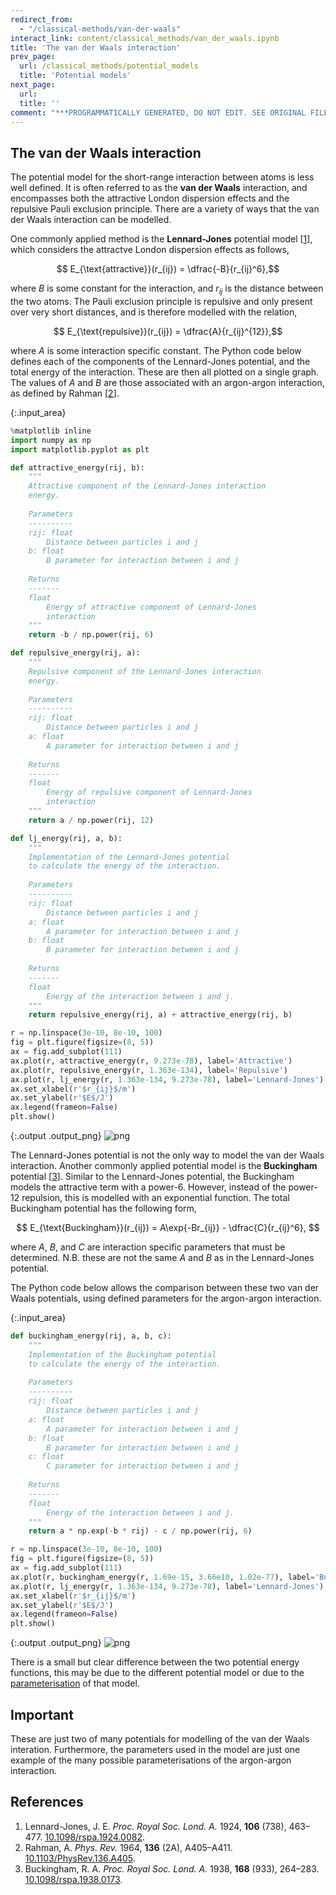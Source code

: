 ```yaml
---
redirect_from:
  - "/classical-methods/van-der-waals"
interact_link: content/classical_methods/van_der_waals.ipynb
title: 'The van der Waals interaction'
prev_page:
  url: /classical_methods/potential_models
  title: 'Potential models'
next_page:
  url: 
  title: ''
comment: "***PROGRAMMATICALLY GENERATED, DO NOT EDIT. SEE ORIGINAL FILES IN /content***"
---
```


## The van der Waals interaction

The potential model for the short-range interaction between atoms is less well defined.
It is often referred to as the **van der Waals** interaction, and encompasses both the attractive London dispersion effects and the repulsive Pauli exclusion principle. 
There are a variety of ways that the van der Waals interaction can be modelled. 

One commonly applied method is the **Lennard-Jones** potential model [[1](#references)], which considers the attractve London dispersion effects as follows, 

$$ E_{\text{attractive}}(r_{ij}) = \dfrac{-B}{r_{ij}^6},$$ 

where $B$ is some constant for the interaction, and $r_{ij}$ is the distance between the two atoms. 
The Pauli exclusion principle is repulsive and only present over very short distances, and is therefore modelled with the relation, 

$$ E_{\text{repulsive}}(r_{ij}) = \dfrac{A}{r_{ij}^{12}},$$

where $A$ is some interaction specific constant.
The Python code below defines each of the components of the Lennard-Jones potential, and the total energy of the interaction.
These are then all plotted on a single graph. 
The values of $A$ and $B$ are those associated with an argon-argon interaction, as defined by Rahman [[2](#references)].



{:.input_area}
```python
%matplotlib inline
import numpy as np
import matplotlib.pyplot as plt

def attractive_energy(rij, b):
    """
    Attractive component of the Lennard-Jones interaction
    energy.
    
    Parameters
    ----------
    rij: float
        Distance between particles i and j
    b: float 
        B parameter for interaction between i and j
    
    Returns
    -------
    float
        Energy of attractive component of Lennard-Jones 
        interaction
    """
    return -b / np.power(rij, 6)

def repulsive_energy(rij, a):
    """
    Repulsive component of the Lennard-Jones interaction
    energy.
    
    Parameters
    ----------
    rij: float
        Distance between particles i and j
    a: float 
        A parameter for interaction between i and j
    
    Returns
    -------
    float
        Energy of repulsive component of Lennard-Jones 
        interaction
    """
    return a / np.power(rij, 12)

def lj_energy(rij, a, b):
    """
    Implementation of the Lennard-Jones potential 
    to calculate the energy of the interaction.
    
    Parameters
    ----------
    rij: float
        Distance between particles i and j
    a: float 
        A parameter for interaction between i and j
    b: float 
        B parameter for interaction between i and j
    
    Returns
    -------
    float
        Energy of the interaction between i and j.
    """
    return repulsive_energy(rij, a) + attractive_energy(rij, b)

r = np.linspace(3e-10, 8e-10, 100)
fig = plt.figure(figsize=(8, 5))
ax = fig.add_subplot(111)
ax.plot(r, attractive_energy(r, 9.273e-78), label='Attractive')
ax.plot(r, repulsive_energy(r, 1.363e-134), label='Repulsive')
ax.plot(r, lj_energy(r, 1.363e-134, 9.273e-78), label='Lennard-Jones')
ax.set_xlabel(r'$r_{ij}$/m')
ax.set_ylabel(r'$E$/J')
ax.legend(frameon=False)
plt.show()
```



{:.output .output_png}
![png](../images/classical_methods/van_der_waals_1_0.png)



The Lennard-Jones potential is not the only way to model the van der Waals interaction. 
Another commonly applied potential model is the **Buckingham** potential [[3](#references)].
Similar to the Lennard-Jones potential, the Buckingham models the attractive term with a power-6. 
However, instead of the power-12 repulsion, this is modelled with an exponential function. 
The total Buckingham potential has the following form, 

$$ E_{\text{Buckingham}}(r_{ij}) = A\exp{-Br_{ij}} - \dfrac{C}{r_{ij}^6}, $$

where $A$, $B$, and $C$ are interaction specific parameters that must be determined. 
N.B. these are not the same $A$ and $B$ as in the Lennard-Jones potential. 

The Python code below allows the comparison between these two van der Waals potentials, using defined parameters for the argon-argon interaction.



{:.input_area}
```python
def buckingham_energy(rij, a, b, c):
    """
    Implementation of the Buckingham potential 
    to calculate the energy of the interaction.
    
    Parameters
    ----------
    rij: float
        Distance between particles i and j
    a: float 
        A parameter for interaction between i and j
    b: float 
        B parameter for interaction between i and j
    c: float 
        C parameter for interaction between i and j
    
    Returns
    -------
    float
        Energy of the interaction between i and j.
    """
    return a * np.exp(-b * rij) - c / np.power(rij, 6)

r = np.linspace(3e-10, 8e-10, 100)
fig = plt.figure(figsize=(8, 5))
ax = fig.add_subplot(111)
ax.plot(r, buckingham_energy(r, 1.69e-15, 3.66e10, 1.02e-77), label='Buckingham')
ax.plot(r, lj_energy(r, 1.363e-134, 9.273e-78), label='Lennard-Jones')
ax.set_xlabel(r'$r_{ij}$/m')
ax.set_ylabel(r'$E$/J')
ax.legend(frameon=False)
plt.show()
```



{:.output .output_png}
![png](../images/classical_methods/van_der_waals_3_0.png)



There is a small but clear difference between the two potential energy functions, this may be due to the different potential model or due to the [parameterisation](02_episode.ipynb) of that model.

## Important

These are just two of many potentials for modelling of the van der Waals interation. Furthermore, the parameters used in the model are just one example of the many possible parameterisations of the argon-argon interaction. 

## References

1. Lennard-Jones, J. E. *Proc. Royal Soc. Lond. A.* 1924, **106** (738), 463–477. [10.1098/rspa.1924.0082](https://doi.org/10.1098/rspa.1924.0082).
2. Rahman, A. *Phys. Rev.* 1964, **136** (2A), A405–A411. [10.1103/PhysRev.136.A405](https://doi.org/10.1103/PhysRev.136.A405).
3. Buckingham, R. A. *Proc. Royal Soc. Lond. A.* 1938, **168** (933), 264–283. [10.1098/rspa.1938.0173](https://doi.org/10.1098/rspa.1938.0173).

